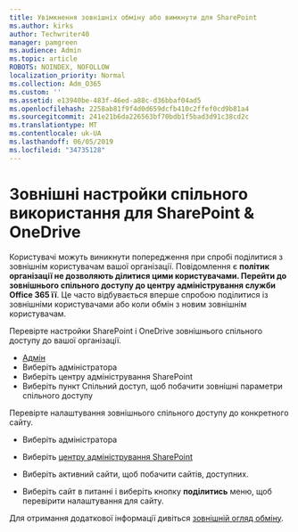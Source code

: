 ```yaml
---
title: Увімкнення зовнішніх обміну або вимкнути для SharePoint
ms.author: kirks
author: Techwriter40
manager: pamgreen
ms.audience: Admin
ms.topic: article
ROBOTS: NOINDEX, NOFOLLOW
localization_priority: Normal
ms.collection: Adm_O365
ms.custom: ''
ms.assetid: e13940be-483f-46ed-a88c-d36bbaf04ad5
ms.openlocfilehash: 2258ab81f9f4d0d659dcfb410c2ffef0cd9b81a4
ms.sourcegitcommit: 241e21b6da226563bf70bdb1f5bad3d91c38cd2c
ms.translationtype: MT
ms.contentlocale: uk-UA
ms.lasthandoff: 06/05/2019
ms.locfileid: "34735128"
---
```

# <a name="external-sharing-settings-for-sharepoint--onedrive"></a>Зовнішні настройки спільного використання для SharePoint & OneDrive

Користувачі можуть виникнути попередження при спробі поділитися з зовнішнім користувачам вашої організації. Повідомлення є **політик організації не дозволяють ділитися цими користувачами. Перейти до зовнішнього спільного доступу до центру адміністрування служби Office 365 її**. Це часто відбувається вперше спробою поділитися із зовнішніми користувачами або коли обмін з новим зовнішнім користувачам.

Перевірте настройки SharePoint і OneDrive зовнішнього спільного доступу до вашої організації.

- [Адмін](https://admin.microsoft.com/AdminPortal/Home#/homepage">https://admin.microsoft.com/)
- Виберіть адміністратора
- Виберіть центру адміністрування SharePoint
- Виберіть пункт Спільний доступ, щоб побачити зовнішні параметри спільного доступу

Перевірте налаштування зовнішнього спільного доступу до конкретного сайту.

- Виберіть адміністратора

- Виберіть [центру адміністрування SharePoint](https://admin.microsoft.com/AdminPortal/Home#/homepage">https://admin.microsoft.com/)

- Виберіть активний сайти, щоб побачити сайтів, доступних.
- Виберіть сайт в питанні і виберіть кнопку **поділитись** меню, щоб перевірити налаштування для сайту.

Для отримання додаткової інформації дивіться [зовнішній огляд обміну](https://docs.microsoft.com/en-us/sharepoint/external-sharing-overview).